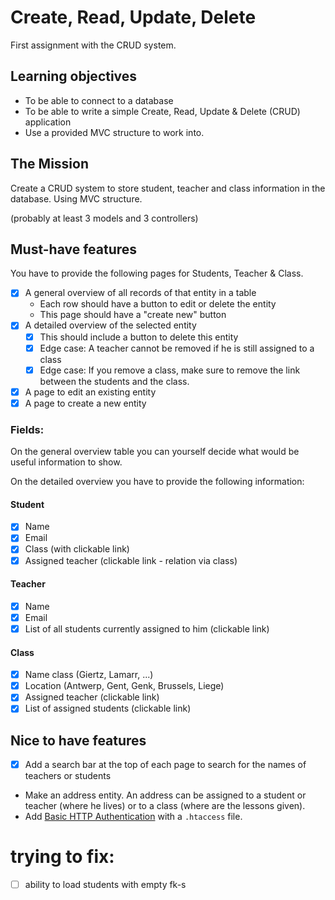 # Create, Read, Update, Delete

First assignment with the CRUD system. 

## Learning objectives
- To be able to connect to a database
- To be able to write a simple Create, Read, Update & Delete (CRUD) application
- Use a provided MVC structure to work into.

## The Mission
Create a CRUD system to store student, teacher and class information in the database. Using MVC structure.

(probably at least 3 models and 3 controllers)



## Must-have features
You have to provide the following pages for Students, Teacher & Class.

- [x] A general overview of all records of that entity in a table
    * Each row should have a button to edit or delete the entity
    * This page should have a "create new" button
- [x] A detailed overview of the selected entity
    * [x] This should include a button to delete this entity
    * [x] Edge case: A teacher cannot be removed if he is still assigned to a class
    * [x] Edge case: If you remove a class, make sure to remove the link between the students and the class.
- [x] A page to edit an existing entity
- [x] A page to create a new entity

### Fields:
On the general overview table you can yourself decide what would be useful information to show.

On the detailed overview you have to provide the following information:

#### Student
- [x] Name
- [x] Email
- [x] Class (with clickable link)
- [x] Assigned teacher (clickable link - relation via class)

#### Teacher
- [x] Name
- [x] Email
- [x] List of all students currently assigned to him (clickable link)
 
#### Class 
- [x] Name class (Giertz, Lamarr, ...)
- [x] Location (Antwerp, Gent, Genk, Brussels, Liege)
- [x] Assigned teacher (clickable link)
- [x] List of assigned students (clickable link)

## Nice to have features
- [x] Add a search bar at the top of each page to search for the names of teachers or students
- Make an address entity. An address can be assigned to a student or teacher (where he lives) or to a class (where are the lessons given).
- Add [Basic HTTP Authentication](https://www.lifewire.com/password-protect-single-file-with-htaccess-3467922) with a `.htaccess` file.

# trying to fix:

- [ ] ability to load students with empty fk-s

